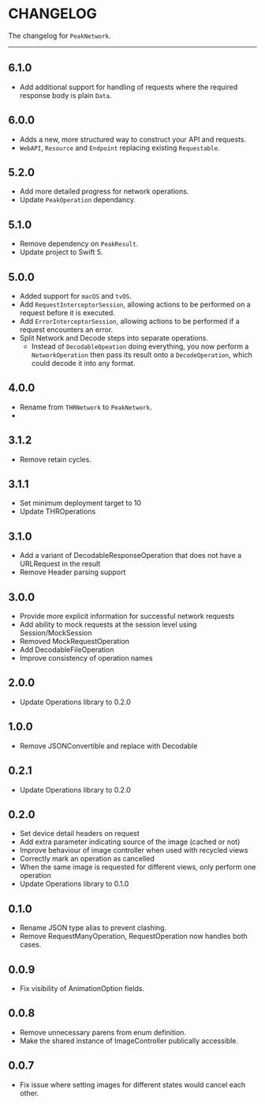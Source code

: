 # CHANGELOG

The changelog for `PeakNetwork`.

--------------------------------------

6.1.0
-----
- Add additional support for handling of requests where the required response body is plain `Data`.

6.0.0
-----
- Adds a new, more structured way to construct your API and requests.
- `WebAPI`, `Resource` and `Endpoint` replacing existing `Requestable`.

5.2.0
-----
- Add more detailed progress for network operations.
- Update `PeakOperation` dependancy.

5.1.0
-----
- Remove dependency on `PeakResult`.
- Update project to Swift 5.

5.0.0
-----
- Added support for `macOS` and `tvOS`.
- Add `RequestInterceptorSession`, allowing actions to be performed on a request before it is executed. 
- Add `ErrorInterceptorSession`, allowing actions to be performed if a request encounters an error.
- Split Network and Decode steps into separate operations.
    - Instead of `DecodableOpeation` doing everything, you now perform a `NetworkOperation` then pass its result onto a `DecodeOperation`, which could decode it into any format.

4.0.0
-----
- Rename from `THRNetwork` to `PeakNetwork`.
- 
3.1.2
-----
- Remove retain cycles.

3.1.1
-----
- Set minimum deployment target to 10
- Update THROperations

3.1.0
-----
- Add a variant of DecodableResponseOperation that does not have a URLRequest in the result
- Remove Header parsing support

3.0.0
-----
- Provide more explicit information for successful network requests
- Add ability to mock requests at the session level using Session/MockSession
- Removed MockRequestOperation
- Add DecodableFileOperation
- Improve consistency of operation names

2.0.0
-----
- Update Operations library to 0.2.0

1.0.0
-----
- Remove JSONConvertible and replace with Decodable

0.2.1
-----
- Update Operations library to 0.2.0

0.2.0
-----
- Set device detail headers on request
- Add extra parameter indicating source of the image (cached or not)
- Improve behaviour of image controller when used with recycled views
- Correctly mark an operation as cancelled
- When the same image is requested for different views, only perform one operation
- Update Operations library to 0.1.0

0.1.0
-----
* Rename JSON type alias to prevent clashing.
* Remove RequestManyOperation, RequestOperation now handles both cases.

0.0.9
-----
* Fix visibility of AnimationOption fields.

0.0.8
-----
* Remove unnecessary parens from enum definition.
* Make the shared instance of ImageController publically accessible.

0.0.7
-----
* Fix issue where setting images for different states would cancel each other.
